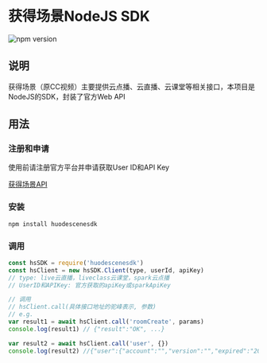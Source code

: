 # 获得场景NodeJS SDK
![npm version](https://img.shields.io/badge/npm-1.0.0-brightgreen)

## 说明
获得场景（原CC视频）主要提供云点播、云直播、云课堂等相关接口，本项目是NodeJS的SDK，封装了官方Web API

## 用法
### 注册和申请
使用前请注册官方平台并申请获取User ID和API Key

[获得场景API](https://doc.bokecc.com/)

### 安装
```bash
npm install huodescenesdk
```

### 调用
```javascript
const hsSDK = require('huodescenesdk')
const hsClient = new hsSDK.Client(type, userId, apiKey)
// type: live云直播，liveclass云课堂，spark云点播
// UserID和APIKey: 官方获取的apiKey或sparkApiKey

// 调用
// hsClient.call(具体接口地址的驼峰表示, 参数)
// e.g.
var result1 = await hsClient.call('roomCreate', params)
console.log(result1) // {"result":"OK", ...}

var result2 = await hsClient.call('user', {})
console.log(result2) //{"user":{"account":"","version":"","expired":"2018-07-31","space":{"total":100,"remain":100,"used":0},"traffic":{"total":100,"remain":100,"used":0}}}
```